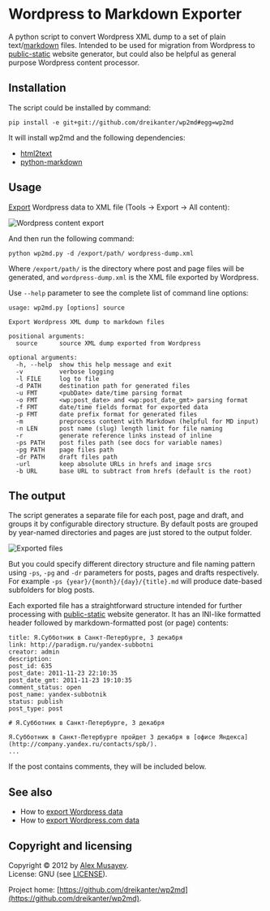 # Wordpress to Markdown Exporter

A python script to convert Wordpress XML dump to a set of plain text/[markdown](http://daringfireball.net/projects/markdown) files. Intended to be used for migration from Wordpress to [public-static](http://github.com/dreikanter/public-static) website generator, but could also be helpful as general purpose Wordpress content processor.

## Installation

The script could be installed by command:

	pip install -e git+git://github.com/dreikanter/wp2md#egg=wp2md

It will install wp2md and the following dependencies:

* [html2text](https://github.com/aaronsw/html2text/)
* [python-markdown](http://pypi.python.org/pypi/Markdown/)

## Usage

[Export](http://en.support.wordpress.com/export/) Wordpress data to XML file (Tools → Export → All content):

![Wordpress content export](http://img-fotki.yandex.ru/get/6403/988666.0/0_a05db_af845b23_L.jpg)

And then run the following command:

	python wp2md.py -d /export/path/ wordpress-dump.xml

Where `/export/path/` is the directory where post and page files will be generated, and `wordpress-dump.xml` is the XML file exported by Wordpress.

Use `--help` parameter to see the complete list of command line options:

	usage: wp2md.py [options] source

	Export Wordpress XML dump to markdown files

	positional arguments:
	  source      source XML dump exported from Wordpress

	optional arguments:
	  -h, --help  show this help message and exit
	  -v          verbose logging
	  -l FILE     log to file
	  -d PATH     destination path for generated files
	  -u FMT      <pubDate> date/time parsing format
	  -o FMT      <wp:post_date> and <wp:post_date_gmt> parsing format
	  -f FMT      date/time fields format for exported data
	  -p FMT      date prefix format for generated files
	  -m          preprocess content with Markdown (helpful for MD input)
	  -n LEN      post name (slug) length limit for file naming
	  -r          generate reference links instead of inline
	  -ps PATH    post files path (see docs for variable names)
	  -pg PATH    page files path
	  -dr PATH    draft files path
	  -url        keep absolute URLs in hrefs and image srcs
	  -b URL      base URL to subtract from hrefs (default is the root)


## The output

The script generates a separate file for each post, page and draft, and groups it by configurable directory structure. By default posts are grouped by year-named directories and pages are just stored to the output folder.

![Exported files](http://img-fotki.yandex.ru/get/6500/988666.0/0_a05da_66f67f9f_L.jpg)

But you could specify different directory structure and file naming pattern using `-ps`, `-pg` and `-dr` parameters for posts, pages and drafts respectively. For example `-ps {year}/{month}/{day}/{title}.md` will produce date-based subfolders for blog posts.

Each exported file has a straightforward structure intended for further processing with [public-static](http://github.com/dreikanter/public-static) website generator. It has an INI-like formatted header followed by markdown-formatted post (or page) contents:

	title: Я.Субботник в Санкт-Петербурге, 3 декабря
	link: http://paradigm.ru/yandex-subbotni
	creator: admin
	description: 
	post_id: 635
	post_date: 2011-11-23 22:10:35
	post_date_gmt: 2011-11-23 19:10:35
	comment_status: open
	post_name: yandex-subbotnik
	status: publish
	post_type: post

	# Я.Субботник в Санкт-Петербурге, 3 декабря

	Я.Субботник в Санкт-Петербурге пройдет 3 декабря в [офисе Яндекса](http://company.yandex.ru/contacts/spb/).
	...

If the post contains comments, they will be included below.

## See also

* How to [export Wordpress data](http://codex.wordpress.org/Tools_Export_Screen)
* How to [export Wordpress.com data](http://en.support.wordpress.com/export/)


## Copyright and licensing

Copyright &copy; 2012 by [Alex Musayev](http://alex.musayev.com).  
License: GNU (see [LICENSE](https://raw.github.com/dreikanter/wp2md/master/LICENSE)).

Project home: [https://github.com/dreikanter/wp2md](https://github.com/dreikanter/wp2md).
